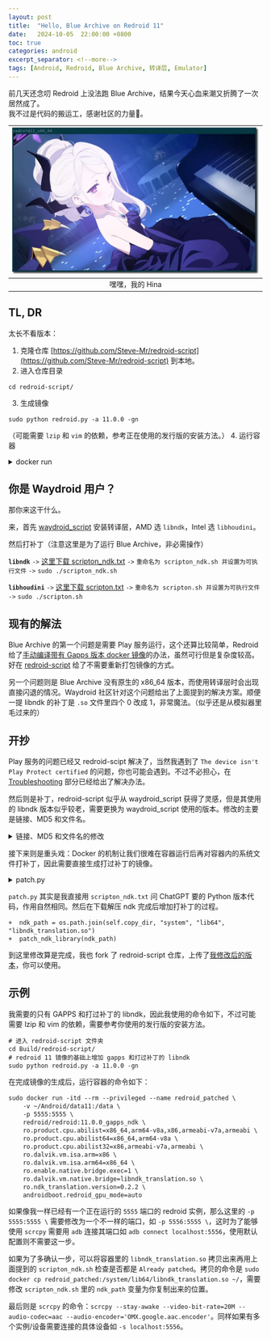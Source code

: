 ```yaml
---
layout: post
title:  "Hello, Blue Archive on Redroid 11"
date:   2024-10-05  22:00:00 +0800
toc: true
categories: android 
excerpt_separator: <!--more-->
tags: [Android, Redroid, Blue Archive, 转译层, Emulator]
---
```


前几天还念叨 Redroid 上没法跑 Blue Archive，结果今天心血来潮又折腾了一次居然成了。  
我不过是代码的搬运工，感谢社区的力量🙏。  

|![alt text](/assets/2024-10-05-redroid-blue-archive/1728137667.webp)|
|:--:|
|嘿嘿，我的 Hina|


## TL, DR

太长不看版本：  

1. 克隆仓库 [https://github.com/Steve-Mr/redroid-script](https://github.com/Steve-Mr/redroid-script) 到本地。
2. 进入仓库目录
```shell
cd redroid-script/
```
3. 生成镜像
```shell
sudo python redroid.py -a 11.0.0 -gn
```
（可能需要 `lzip` 和 `vim` 的依赖，参考正在使用的发行版的安装方法。）
4. 运行容器
<details>
<summary markdown="span">docker run</summary>

```shell
    ## 运行容器
    sudo docker run -itd --rm --privileged --name redroid_patched \               
        -v ~/Android/data11:/data \
        -p 5555:5555 \
        redroid/redroid:11.0.0_gapps_ndk \
        ro.product.cpu.abilist=x86_64,arm64-v8a,x86,armeabi-v7a,armeabi \
        ro.product.cpu.abilist64=x86_64,arm64-v8a \
        ro.product.cpu.abilist32=x86,armeabi-v7a,armeabi \
        ro.dalvik.vm.isa.arm=x86 \
        ro.dalvik.vm.isa.arm64=x86_64 \
        ro.enable.native.bridge.exec=1 \
        ro.dalvik.vm.native.bridge=libndk_translation.so \
        ro.ndk_translation.version=0.2.2 \
        androidboot.redroid_gpu_mode=auto

    ## 连接 scrcpy
    scrcpy --stay-awake --video-bit-rate=20M --audio-codec=aac --audio-encoder='OMX.google.aac.encoder'
 ```
</details>

<!--more-->


## 你是 Waydroid 用户？

那你来这干什么。  

来，首先 [waydroid_script](https://github.com/casualsnek/waydroid_script) 安装转译层，AMD 选 `libndk`，Intel 选 `libhoudini`。  

然后打补丁（注意这里是为了运行 Blue Archive，非必需操作）

**`libndk`** `->` [这里下载 scripton_ndk.txt](https://github.com/waydroid/waydroid/issues/788#issuecomment-2167334937) `->` `重命名为 scripton_ndk.sh 并设置为可执行文件` `->` `sudo ./scripton_ndk.sh`

**`libhoudini`** `->` [这里下载 scripton.txt](https://github.com/waydroid/waydroid/issues/788#issuecomment-2162386712) `->` `重命名为 scripton.sh 并设置为可执行文件` `->` `sudo ./scripton.sh`

## 现有的解法

Blue Archive 的第一个问题是需要 Play 服务运行，这个还算比较简单，Redroid 给了[手动编译带有 Gapps 版本 docker 镜像](https://github.com/remote-android/redroid-doc/tree/master/android-builder-docker)的办法，虽然可行但是复杂度较高。好在 [redroid-script](https://github.com/ayasa520/redroid-script) 给了不需要重新打包镜像的方式。  

另一个问题则是 Blue Archive 没有原生的 x86_64 版本，而使用转译层时会出现直接闪退的情况。Waydroid 社区针对这个问题给出了上面提到的解决方案。顺便一提 libndk 的补丁是 `.so` 文件里四个 0 改成 1，非常魔法。（似乎还是从模拟器里毛过来的）  

## 开抄

Play 服务的问题已经又 redroid-scipt 解决了，当然我遇到了 `The device isn't Play Protect certified` 的问题，你也可能会遇到。不过不必担心，在 [Troubleshooting](https://github.com/ayasa520/redroid-script?tab=readme-ov-file#troubleshooting) 部分已经给出了解决办法。  

然后则是补丁，redroid-script 似乎从 waydroid_script 获得了灵感，但是其使用的 libndk 版本似乎较老，需要更换为 waydroid_script 使用的版本。修改的主要是链接、MD5 和文件名。  

<details>
    <summary markdown="span">链接、MD5 和文件名的修改</summary>

{% highlight git %}
-  dl_link = "https://github.com/supremegamers/vendor_google_proprietary_ndk_translation-prebuilt/archive/181d9290a69309511185c4417ba3d890b3caaaa8.zip"
+  dl_link = "https://github.com/supremegamers/vendor_google_proprietary_ndk_translation-prebuilt/archive/9324a8914b649b885dad6f2bfd14a67e5d1520bf.zip"

-  shutil.copytree(os.path.join(self.extract_to, "vendor_google_proprietary_ndk_translation-prebuilt-181d9290a69309511185c4417ba3d890b3caaaa8", "prebuilts"), os.path.join(self.copy_dir, "system"), dirs_exist_ok=True)
+  shutil.copytree(os.path.join(self.extract_to, "vendor_google_proprietary_ndk_translation-prebuilt-9324a8914b649b885dad6f2bfd14a67e5d1520bf", "prebuilts"), os.path.join(self.copy_dir, "system"), dirs_exist_ok=True)

-  act_md5 = "0beff55f312492f24d539569d84f5bfb"
+  act_md5 = "c9572672d1045594448068079b34c350"
{% endhighlight %}

</details>

接下来则是重头戏：Docker 的机制让我们很难在容器运行后再对容器内的系统文件打补丁，因此需要直接生成打过补丁的镜像。  

<details>
    <summary markdown="span">patch.py</summary>

{% highlight python %}
import os
import subprocess

def check_hex(file_path, offset, hex_to_check):
    skip_bytes = offset - 0x101000
    read_bytes = len(hex_to_check) // 2
    command = [
        'od', file_path,
        '--skip-bytes={}'.format(skip_bytes),
        '--read-bytes={}'.format(read_bytes),
        '--endian=little',
        '-t', 'x1',
        '-An'
    ]

    command_output = subprocess.check_output(command).decode().replace(' ', '').strip()
    return command_output == hex_to_check

def patch_hex(file_path, offset, original_hex, new_hex):
    file_offset = offset - 0x101000
    if check_hex(file_path, offset, original_hex):
        hex_in_bin = bytes.fromhex(new_hex)
        with open(file_path, 'r+b') as f:
            f.seek(file_offset)
            f.write(hex_in_bin)
        print(f"Patched {file_path} at {file_offset} with new hex {new_hex}")
    elif check_hex(file_path, offset, new_hex):
        print("Already patched")
    else:
        print("Hex mismatch!")

def patch_ndk_library(ndk_path):
    if os.path.isfile(ndk_path):
        if os.access(ndk_path, os.W_OK) or os.geteuid() == 0:
            patch_hex(ndk_path, 0x307dd1, '83e2fa', '83e2ff')
            patch_hex(ndk_path, 0x307cd6, '83e2fa', '83e2ff')
        else:
            print("libndk_translation is not writable. Please run with sudo.")
    else:
        print("libndk_translation not found. Please install it first.")

# 调用示例
if __name__ == "__main__":
    ndk_path = "ndk/system/lib64/libndk_translation.so"
    patch_ndk_library(ndk_path)

{% endhighlight %}

</details>

`patch.py` 其实是我直接用 `scripton_ndk.txt` 问 ChatGPT 要的 Python 版本代码，作用自然相同。然后在下载解压 ndk 完成后增加打补丁的过程。  

```
+  ndk_path = os.path.join(self.copy_dir, "system", "lib64", "libndk_translation.so")
+  patch_ndk_library(ndk_path)
```

到这里修改算是完成，我也 fork 了 redroid-script 仓库，上传了[我修改后的版本](https://github.com/Steve-Mr/redroid-script)，你可以使用。  

## 示例

我需要的只有 GAPPS 和打过补丁的 libndk，因此我使用的命令如下，不过可能需要 lzip 和 vim 的依赖，需要参考你使用的发行版的安装方法。

```shell
# 进入 redroid-script 文件夹
cd Build/redroid-script/
# redroid 11 镜像的基础上增加 gapps 和打过补丁的 libndk
sudo python redroid.py -a 11.0.0 -gn
```

在完成镜像的生成后，运行容器的命令如下：

```shell
sudo docker run -itd --rm --privileged --name redroid_patched \               
    -v ~/Android/data11:/data \
    -p 5555:5555 \
    redroid/redroid:11.0.0_gapps_ndk \
    ro.product.cpu.abilist=x86_64,arm64-v8a,x86,armeabi-v7a,armeabi \
    ro.product.cpu.abilist64=x86_64,arm64-v8a \
    ro.product.cpu.abilist32=x86,armeabi-v7a,armeabi \
    ro.dalvik.vm.isa.arm=x86 \
    ro.dalvik.vm.isa.arm64=x86_64 \
    ro.enable.native.bridge.exec=1 \
    ro.dalvik.vm.native.bridge=libndk_translation.so \
    ro.ndk_translation.version=0.2.2 \
    androidboot.redroid_gpu_mode=auto
```

如果像我一样已经有一个正在运行的 `5555` 端口的 redroid 实例，那么这里的 `-p 5555:5555 \` 需要修改为一个不一样的端口，如 `-p 5556:5555 \`，这时为了能够使用 `scrcpy` 需要用 `adb` 连接其端口如 `adb connect localhost:5556`，使用默认配置则不需要这一步。  

如果为了多确认一步，可以将容器里的 `libndk_translation.so` 拷贝出来再用上面提到的 `scripton_ndk.sh` 检查是否都是 `Already patched`。拷贝的命令是 `sudo docker cp redroid_patched:/system/lib64/libndk_translation.so ~/`，需要修改 `scripton_ndk.sh` 里的 `ndk_path` 变量为你复制出来的位置。  

最后则是 `scrcpy` 的命令：`scrcpy --stay-awake --video-bit-rate=20M --audio-codec=aac --audio-encoder='OMX.google.aac.encoder'`。同样如果有多个实例/设备需要连接的具体设备如 `-s localhost:5556`。  
